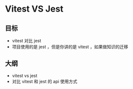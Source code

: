 # Vitest VS Jest

## 目标
- vitest 对比 jest
- 项目使用的是 jest ，但是你讲的是 vitest ，如果做知识的迁移

## 大纲
- vitest vs jest
- 对比 vitest 和 jest 的 api 使用方式